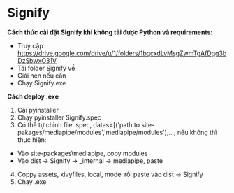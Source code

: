 # Signify
**Cách thức cài đặt Signify khi không tải được Python và requirements:**
- Truy cập https://drive.google.com/drive/u/1/folders/1bqcxdLvMsgZwmTgAfDgg3bDzSbwxO31V
- Tải folder Signify về
- Giải nén nếu cần
- Chạy Signify.exe

**Cách deploy .exe**
1. Cài pyinstaller
2. Chạy pyinstaller Signify.spec
3. Có thể tự chỉnh file .spec, datas=[('path to site-pakages/mediapipe/modules','mediapipe/modules'),..., nếu không thì thực hiện:
- Vào site-packages\mediapipe, copy modules
- Vào dist -> Signify -> _internal -> mediapipe, paste
4. Coppy assets, kivyfiles, local, model rồi paste vào dist -> Signify
5. Chạy .exe
